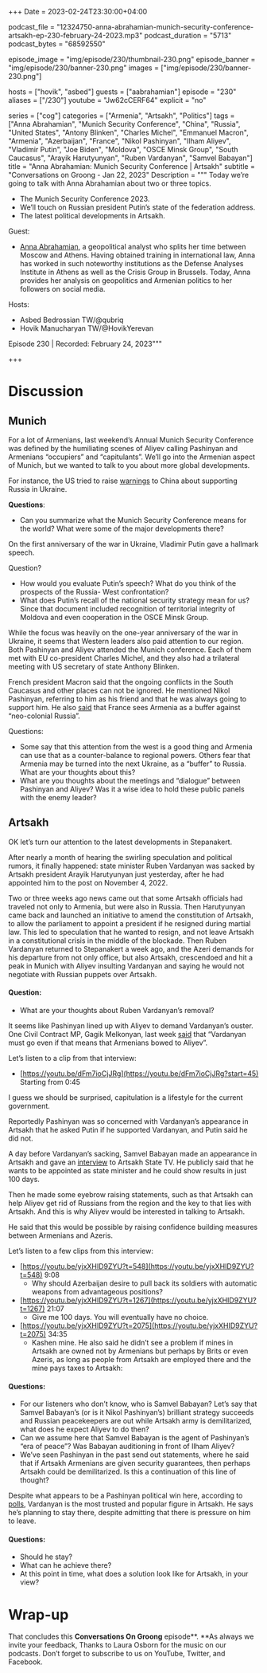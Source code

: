 +++
Date = 2023-02-24T23:30:00+04:00

podcast_file = "12324750-anna-abrahamian-munich-security-conference-artsakh-ep-230-february-24-2023.mp3"
podcast_duration = "5713"
podcast_bytes = "68592550"

episode_image = "img/episode/230/thumbnail-230.png"
episode_banner = "img/episode/230/banner-230.png"
images = ["img/episode/230/banner-230.png"]

hosts = ["hovik", "asbed"]
guests = ["aabrahamian"]
episode = "230"
aliases = ["/230"]
youtube = "Jw62cCERF64"
explicit = "no"

series = ["cog"]
categories = ["Armenia", "Artsakh", "Politics"]
tags = ["Anna Abrahamian", "Munich Security Conference", "China", "Russia", "United States", "Antony Blinken", "Charles Michel", "Emmanuel Macron", "Armenia", "Azerbaijan", "France", "Nikol Pashinyan", "Ilham Aliyev", "Vladimir Putin", "Joe Biden", "Moldova", "OSCE Minsk Group", "South Caucasus", "Arayik Harutyunyan", "Ruben Vardanyan", "Samvel Babayan"]
title = "Anna Abrahamian: Munich Security Conference | Artsakh"
subtitle = "Conversations on Groong - Jan 22, 2023"
Description = """
Today we’re going to talk with Anna Abrahamian about two or three topics.

* The Munich Security Conference 2023.
* We’ll touch on Russian president Putin’s state of the federation address.
* The latest political developments in Artsakh.

Guest: 

* [Anna Abrahamian](/guest/aabrahamian), a geopolitical analyst who splits her time between Moscow and Athens. Having obtained training in international law, Anna has worked in such noteworthy institutions as the Defense Analyses Institute in Athens as well as the Crisis Group in Brussels. Today, Anna provides her analysis on geopolitics and Armenian politics to her followers on social media.

Hosts:

- Asbed Bedrossian TW/@qubriq
- Hovik Manucharyan TW/@HovikYerevan

Episode 230 | Recorded: February 24, 2023"""

+++

# Discussion

## Munich

For a lot of Armenians, last weekend’s Annual Munich Security Conference was defined by the humiliating scenes of Aliyev calling Pashinyan and Armenians “occupiers” and “capitulants”. We’ll go into the Armenian aspect of Munich, but we wanted to talk to you about more global developments.

For instance, the US tried to raise [warnings](https://edition.cnn.com/2023/02/18/politics/us-warns-allies-china-russia/index.html) to China about supporting Russia in Ukraine.  

**Questions**:

* Can you summarize what the Munich Security Conference means for the world? What were some of the major developments there?

On the first anniversary of the war in Ukraine, Vladimir Putin gave a hallmark speech.

Question? 

* How would you evaluate Putin’s speech? What do you think of the prospects of the Russia- West confrontation?
* What does Putin’s recall of the national security strategy mean for us? Since that document included recognition of territorial integrity of Moldova and even cooperation in the OSCE Minsk Group.

While the focus was heavily on the one-year anniversary of the war in Ukraine, it seems that Western leaders also paid attention to our region. Both Pashinyan and Aliyev attended the Munich conference. Each of them met with EU co-president Charles Michel, and they also had a trilateral meeting with US secretary of state Anthony Blinken. 

French president Macron said that the ongoing conflicts in the South Caucasus and other places can not be ignored. He mentioned Nikol Pashinyan, referring to him as his friend and that he was always going to support him. He also [said](https://asbarez.com/france-views-armenia-as-buffer-to-neo-colonial-russia/) that France sees Armenia as a buffer against “neo-colonial Russia”.

Questions:

* Some say that this attention from the west is a good thing and Armenia can use that as a counter-balance to regional powers. Others fear that Armenia may be turned into the next Ukraine, as a “buffer” to Russia. What are your thoughts about this?
* What are you thoughts about the meetings and “dialogue” between Pashinyan and Aliyev? Was it a wise idea to hold these public panels with the enemy leader?

## Artsakh

OK let’s turn our attention to the latest developments in Stepanakert.

After nearly a month of hearing the swirling speculation and political rumors, it finally happened:  state minister Ruben Vardanyan was sacked by Artsakh president Arayik Harutyunyan just yesterday, after he had appointed him to the post on November 4, 2022.

Two or three weeks ago news came out that some Artsakh officials had traveled not only to Armenia, but were also in Russia. Then Harutyunyan came back and launched an initiative to amend the constitution of Artsakh, to allow the parliament to appoint a president if he resigned during martial law. This led to speculation that he wanted to resign, and not leave Artsakh in a constitutional crisis in the middle of the blockade. Then Ruben Vardanyan returned to Stepanakert a week ago, and the Azeri demands for his departure from not only office, but also Artsakh, crescendoed and hit a peak in Munich with Aliyev insulting Vardanyan and saying he would not negotiate with Russian puppets over Artsakh.


#### Question:

* What are your thoughts about Ruben Vardanyan’s removal?

It seems like Pashinyan lined up with Aliyev to demand Vardanyan’s ouster. One Civil Contract MP, Gagik Melkonyan, last week [said](https://www.azatutyun.am/a/32281869.html) that “Vardanyan must go even if that means that Armenians bowed to Aliyev”. 

Let’s listen to a clip from that interview:

* [https://youtu.be/dFm7ioCjJRg](https://youtu.be/dFm7ioCjJRg?start=45) Starting from 0:45

I guess we should be surprised, capitulation is a lifestyle for the current government.

Reportedly Pashinyan was so concerned with Vardanyan’s appearance in Artsakh that he asked Putin if he supported Vardanyan, and Putin said he did not.

A day before Vardanyan’s sacking, Samvel Babayan made an appearance in Artsakh and gave an [interview](https://youtu.be/yjxXHID9ZYU) to Artsakh State TV. He publicly said that he wants to be appointed as state minister and he could show results in just 100 days.

Then he made some eyebrow raising statements, such as that Artsakh can help Aliyev get rid of Russians from the region and the key to that lies with Artsakh. And this is why Aliyev would be interested in talking to Artsakh.

He said that this would be possible by raising confidence building measures between Armenians and Azeris. 

Let’s listen to a few clips from this interview:

* [https://youtu.be/yjxXHID9ZYU?t=548](https://youtu.be/yjxXHID9ZYU?t=548) 9:08
    * Why should Azerbaijan desire to pull back its soldiers with automatic weapons from advantageous positions?
* [https://youtu.be/yjxXHID9ZYU?t=1267](https://youtu.be/yjxXHID9ZYU?t=1267) 21:07
    * Give me 100 days. You will eventually have no choice.
* [https://youtu.be/yjxXHID9ZYU?t=2075](https://youtu.be/yjxXHID9ZYU?t=2075)  34:35
    * Kashen mine. He also said he didn’t see a problem if mines in Artsakh are owned not by Armenians but perhaps by Brits or even Azeris, as long as people from Artsakh are employed there and the mine pays taxes to Artsakh:

#### Questions:

* For our listeners who don’t know, who is Samvel Babayan? Let’s say that Samvel Babayan’s (or is it Nikol Pashinyan’s) brilliant strategy succeeds and Russian peacekeepers are out while Artsakh army is demilitarized, what does he expect Aliyev to do then?
* Can we assume here that Samvel Babayan is the agent of Pashinyan’s “era of peace”? Was Babayan auditioning in front of Ilham Aliyev?
* We’ve seen Pashinyan in the past send out statements, where he said that if Artsakh Armenians are given security guarantees, then perhaps Artsakh could be demilitarized. Is this a continuation of this line of thought?

Despite what appears to be a Pashinyan political win here, according to [polls](https://news.am/arm/news/745077.html), Vardanyan is the most trusted and popular figure in Artsakh. He says he’s planning to stay there, despite admitting that there is pressure on him to leave.

#### Questions:

* Should he stay?
* What can he achieve there?
* At this point in time, what does a solution look like for Artsakh, in your view?

# Wrap-up

That concludes this **Conversations On Groong** episode**. **As always we invite your feedback, Thanks to Laura Osborn for the music on our podcasts. Don’t forget to subscribe to us on YouTube, Twitter, and Facebook.
